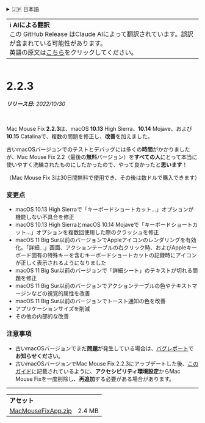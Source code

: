 <details>
<summary>🇯🇵 日本語</summary>

[🇬🇧 English (GitHub Release)](https://github.com/noah-nuebling/mac-mouse-fix/releases/tag/2.2.3)\
[🇦🇩 Català](https://redirect.macmousefix.com/?target=mmf-release&tag=2.2.3&locale=ca)\
[🇩🇪 Deutsch](https://redirect.macmousefix.com/?target=mmf-release&tag=2.2.3&locale=de)\
[🇪🇸 Español](https://redirect.macmousefix.com/?target=mmf-release&tag=2.2.3&locale=es)\
[🇫🇷 Français](https://redirect.macmousefix.com/?target=mmf-release&tag=2.2.3&locale=fr)\
[🇮🇩 Indonesia](https://redirect.macmousefix.com/?target=mmf-release&tag=2.2.3&locale=id)\
[🇮🇹 Italiano](https://redirect.macmousefix.com/?target=mmf-release&tag=2.2.3&locale=it)\
[🇭🇺 Magyar](https://redirect.macmousefix.com/?target=mmf-release&tag=2.2.3&locale=hu)\
[🇳🇱 Nederlands](https://redirect.macmousefix.com/?target=mmf-release&tag=2.2.3&locale=nl)\
[🇵🇱 Polski](https://redirect.macmousefix.com/?target=mmf-release&tag=2.2.3&locale=pl)\
[🇧🇷 Português (Brasil)](https://redirect.macmousefix.com/?target=mmf-release&tag=2.2.3&locale=pt-BR)\
[🇵🇹 Português (Portugal)](https://redirect.macmousefix.com/?target=mmf-release&tag=2.2.3&locale=pt-PT)\
[🇷🇴 Română](https://redirect.macmousefix.com/?target=mmf-release&tag=2.2.3&locale=ro)\
[🇸🇪 Svenska](https://redirect.macmousefix.com/?target=mmf-release&tag=2.2.3&locale=sv)\
[🇻🇳 Tiếng Việt](https://redirect.macmousefix.com/?target=mmf-release&tag=2.2.3&locale=vi)\
[🇹🇷 Türkçe](https://redirect.macmousefix.com/?target=mmf-release&tag=2.2.3&locale=tr)\
[🇨🇿 Čeština](https://redirect.macmousefix.com/?target=mmf-release&tag=2.2.3&locale=cs)\
[🇬🇷 Ελληνικά](https://redirect.macmousefix.com/?target=mmf-release&tag=2.2.3&locale=el)\
[🇷🇺 Русский](https://redirect.macmousefix.com/?target=mmf-release&tag=2.2.3&locale=ru)\
[🇺🇦 Українська](https://redirect.macmousefix.com/?target=mmf-release&tag=2.2.3&locale=uk)\
[🇮🇱 עברית](https://redirect.macmousefix.com/?target=mmf-release&tag=2.2.3&locale=he)\
[🇸🇦 العربية](https://redirect.macmousefix.com/?target=mmf-release&tag=2.2.3&locale=ar)\
[🇮🇳 हिन्दी](https://redirect.macmousefix.com/?target=mmf-release&tag=2.2.3&locale=hi)\
[🇹🇭 ไทย](https://redirect.macmousefix.com/?target=mmf-release&tag=2.2.3&locale=th)\
[🇨🇳 中文 (简体)](https://redirect.macmousefix.com/?target=mmf-release&tag=2.2.3&locale=zh-Hans)\
[🇨🇳 中文 (繁體)](https://redirect.macmousefix.com/?target=mmf-release&tag=2.2.3&locale=zh-Hant)\
[🇭🇰 中文（香港)](https://redirect.macmousefix.com/?target=mmf-release&tag=2.2.3&locale=zh-HK)\
**🇯🇵 日本語**\
[🇰🇷 한국어](https://redirect.macmousefix.com/?target=mmf-release&tag=2.2.3&locale=ko)\
[Help translate Mac Mouse Fix to different languages!](https://github.com/noah-nuebling/mac-mouse-fix/discussions/731)
</details>
<table align=><td>
<b>ℹ️ AIによる翻訳</b><br>
この GitHub Release はClaude AIによって翻訳されています。誤訳が含まれている可能性があります。<br>
英語の原文は<a href="https://github.com/noah-nuebling/mac-mouse-fix/releases/tag/2.2.3">こちら</a>をクリックしてください。
</td></table>

<table></table>

# 2.2.3
***リリース日:** 2022/10/30*

<br>

Mac Mouse Fix **2.2.3**は、macOS **10.13** High Sierra、**10.14** Mojave、および**10.15** Catalinaで、複数の問題を修正し、**改善**を加えました。

古いmacOSバージョンでのテストとデバッグには多くの**時間**がかかりましたが、Mac Mouse Fix 2.2（最後の**無料**バージョン）を**すべての人**にとって本当に使いやすく洗練されたものにしたかったので、やって良かったと**思います**！

（Mac Mouse Fix 3は30日間無料で使用でき、その後は数ドルで購入できます）

### 変更点

- macOS 10.13 High Sierraで「キーボードショートカット...」オプションが機能しない不具合を修正
- macOS 10.13 High SierraとmacOS 10.14 Mojaveで「キーボードショートカット...」オプションを複数回使用した際のクラッシュを修正
- macOS 11 Big Sur以前のバージョンでAppleアイコンのレンダリングを有効化。「詳細...」画面、アクションテーブルの右クリック時、およびAppleキーボード固有の特殊キーを含むキーボードショートカットの記録時にアイコンが正しく表示されるようになりました
- macOS 11 Big Sur以前のバージョンで「詳細シート」のテキストが切れる問題を修正
- macOS 11 Big Sur以前のバージョンでアクションテーブルの色やテキストマージンなどの視覚的属性を改善
- macOS 11 Big Sur以前のバージョンでトースト通知の色を改善
- アプリケーションサイズを削減
- その他の内部的な改善

### 注意事項

- 古いmacOSバージョンでまだ**問題**が発生している場合は、[バグレポート](https://noah-nuebling.github.io/mac-mouse-fix-feedback-assistant/?type=bug-report)で**お知らせください**。
- 古いmacOSバージョンでMac Mouse Fix 2.2.3にアップデートした後、[このガイド](https://github.com/noah-nuebling/mac-mouse-fix/discussions/101)に記載されているように、**アクセシビリティ環境設定**からMac Mouse Fixを一度削除し、**再追加**する必要がある場合があります。

---

<table align="start">
<tr>
    <td colspan=2>
        <b>アセット</b>
    </td>
</tr>
<tr>
    <td><a href="https://github.com/noah-nuebling/mac-mouse-fix/releases/download/2.2.3/MacMouseFixApp.zip">MacMouseFixApp.zip</a></td>
    <td>2.4 MB</td>
</tr>
</table>